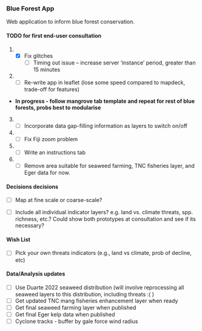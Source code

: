 ### Blue Forest App

Web application to inform blue forest conservation.

#### TODO for first end-user consultation

1. - [X] Fix glitches
      - [ ] Timing out issue – increase server ‘instance’ period, greater than 15 minutes

2. - [ ] Re-write app in leaflet (lose some speed compared to mapdeck, trade-off for features)
  - **In progress - follow mangrove tab template and repeat for rest of blue forests, probs best to modularise**

3. - [ ] Incorporate data gap-filling information as layers to switch on/off

4. - [ ] Fix Fiji zoom problem

5. - [ ] Write an instructions tab

6. - [ ] Remove area suitable for seaweed farming, TNC fisheries layer, and Eger data for now.

#### Decisions decisions

- [ ] Map at fine scale or coarse-scale?

- [ ] Include all individual indicator layers? e.g. land vs. climate threats, spp. richness, etc.? Could show both prototypes at consultation and see if its necessary?

#### Wish List

- [ ] Pick your own threats indicators (e.g., land vs climate, prob of decline, etc)

#### Data/Analysis updates 

- [ ] Use Duarte 2022 seaweed distribution (will involve reprocessing all seaweed layers to this distribution, including threats :( )
- [ ] Get updated TNC mang fisheries enhancement layer when ready
- [ ] Get final seaweed farming layer when published
- [ ] Get final Eger kelp data when published
- [ ] Cyclone tracks - buffer by gale force wind radius
